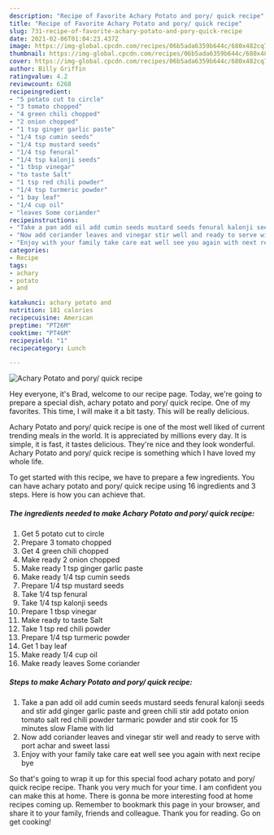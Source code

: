```yaml
---
description: "Recipe of Favorite Achary Potato and pory/ quick recipe"
title: "Recipe of Favorite Achary Potato and pory/ quick recipe"
slug: 731-recipe-of-favorite-achary-potato-and-pory-quick-recipe
date: 2021-02-06T01:04:23.437Z
image: https://img-global.cpcdn.com/recipes/06b5ada6359b644c/680x482cq70/achary-potato-and-pory-quick-recipe-recipe-main-photo.jpg
thumbnail: https://img-global.cpcdn.com/recipes/06b5ada6359b644c/680x482cq70/achary-potato-and-pory-quick-recipe-recipe-main-photo.jpg
cover: https://img-global.cpcdn.com/recipes/06b5ada6359b644c/680x482cq70/achary-potato-and-pory-quick-recipe-recipe-main-photo.jpg
author: Billy Griffin
ratingvalue: 4.2
reviewcount: 6268
recipeingredient:
- "5 potato cut to circle"
- "3 tomato chopped"
- "4 green chili chopped"
- "2 onion chopped"
- "1 tsp ginger garlic paste"
- "1/4 tsp cumin seeds"
- "1/4 tsp mustard seeds"
- "1/4 tsp fenural"
- "1/4 tsp kalonji seeds"
- "1 tbsp vinegar"
- "to taste Salt"
- "1 tsp red chili powder"
- "1/4 tsp turmeric powder"
- "1 bay leaf"
- "1/4 cup oil"
- "leaves Some coriander"
recipeinstructions:
- "Take a pan add oil add cumin seeds mustard seeds fenural kalonji seeds and stir add ginger garlic paste and green chili stir add potato onion tomato salt red chili powder tarmaric powder and stir cook for 15 minutes slow Flame with lid"
- "Now add coriander leaves and vinegar stir well and ready to serve with port achar and sweet lassi"
- "Enjoy with your family take care eat well see you again with next recipe bye"
categories:
- Recipe
tags:
- achary
- potato
- and

katakunci: achary potato and 
nutrition: 181 calories
recipecuisine: American
preptime: "PT26M"
cooktime: "PT46M"
recipeyield: "1"
recipecategory: Lunch

---
```



![Achary Potato and pory/ quick recipe](https://img-global.cpcdn.com/recipes/06b5ada6359b644c/680x482cq70/achary-potato-and-pory-quick-recipe-recipe-main-photo.jpg)

Hey everyone, it's Brad, welcome to our recipe page. Today, we're going to prepare a special dish, achary potato and pory/ quick recipe. One of my favorites. This time, I will make it a bit tasty. This will be really delicious.



Achary Potato and pory/ quick recipe is one of the most well liked of current trending meals in the world. It is appreciated by millions every day. It is simple, it is fast, it tastes delicious. They're nice and they look wonderful. Achary Potato and pory/ quick recipe is something which I have loved my whole life.


To get started with this recipe, we have to prepare a few ingredients. You can have achary potato and pory/ quick recipe using 16 ingredients and 3 steps. Here is how you can achieve that.

<!--inarticleads1-->

##### The ingredients needed to make Achary Potato and pory/ quick recipe:

1. Get 5 potato cut to circle
1. Prepare 3 tomato chopped
1. Get 4 green chili chopped
1. Make ready 2 onion chopped
1. Make ready 1 tsp ginger garlic paste
1. Make ready 1/4 tsp cumin seeds
1. Prepare 1/4 tsp mustard seeds
1. Take 1/4 tsp fenural
1. Take 1/4 tsp kalonji seeds
1. Prepare 1 tbsp vinegar
1. Make ready to taste Salt
1. Take 1 tsp red chili powder
1. Prepare 1/4 tsp turmeric powder
1. Get 1 bay leaf
1. Make ready 1/4 cup oil
1. Make ready leaves Some coriander




<!--inarticleads2-->

##### Steps to make Achary Potato and pory/ quick recipe:

1. Take a pan add oil add cumin seeds mustard seeds fenural kalonji seeds and stir add ginger garlic paste and green chili stir add potato onion tomato salt red chili powder tarmaric powder and stir cook for 15 minutes slow Flame with lid
1. Now add coriander leaves and vinegar stir well and ready to serve with port achar and sweet lassi
1. Enjoy with your family take care eat well see you again with next recipe bye




So that's going to wrap it up for this special food achary potato and pory/ quick recipe recipe. Thank you very much for your time. I am confident you can make this at home. There is gonna be more interesting food at home recipes coming up. Remember to bookmark this page in your browser, and share it to your family, friends and colleague. Thank you for reading. Go on get cooking!
